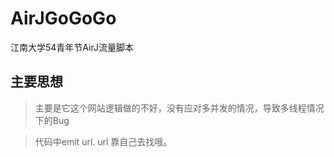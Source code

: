 # AirJGoGoGo
江南大学54青年节AirJ流量脚本

## 主要思想

> 主要是它这个网站逻辑做的不好，没有应对多并发的情况，导致多线程情况下的Bug

> 代码中emit url. url 靠自己去找哦。
